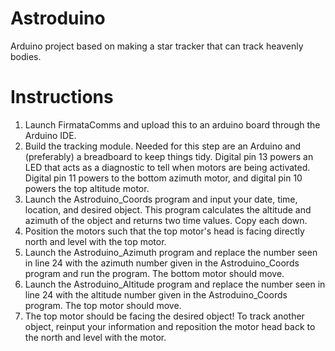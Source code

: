 # Astroduino
Arduino project based on making a star tracker that can track heavenly bodies.

# Instructions
1. Launch FirmataComms and upload this to an arduino board through the Arduino IDE. 
2. Build the tracking module. Needed for this step are an Arduino and (preferably) a breadboard to keep things tidy. Digital pin 13 powers an LED that acts as a diagnostic to tell when motors are being activated. Digital pin 11 powers to the bottom azimuth motor, and digital pin 10 powers the top altitude motor.
3. Launch the Astroduino_Coords program and input your date, time, location, and desired object. This program calculates the altitude and azimuth of the object and returns two time values. Copy each down.
4. Position the motors such that the top motor's head is facing directly north and level with the top motor.
5. Launch the Astroduino_Azimuth program and replace the number seen in line 24 with the azimuth number given in the Astroduino_Coords program and run the program. The bottom motor should move.
6. Launch the Astroduino_Altitude program and replace the number seen in line 24 with the altitude number given in the Astroduino_Coords program. The top motor should move. 
7. The top motor should be facing the desired object! To track another object, reinput your information and reposition the motor head back to the north and level with the motor.
